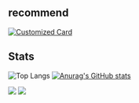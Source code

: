 ## recommend

[![Customized Card](https://github-readme-stats.vercel.app/api/pin?username=MasyoLab&repo=UnityTools-FavoritesAsset&title_color=fff&icon_color=f9f9f9&text_color=9f9f9f&bg_color=151515)](https://github.com/MasyoLab/UnityTools-FavoritesAsset)

## Stats

![Top Langs](https://github-readme-stats.vercel.app/api/top-langs/?username=MasyoLab&show_icons=true&title_color=fff&icon_color=79ff97&text_color=9f9f9f&bg_color=151515)
[![Anurag's GitHub stats](https://github-readme-stats.vercel.app/api/?username=MasyoLab&show_icons=true&title_color=fff&icon_color=79ff97&text_color=9f9f9f&bg_color=151515)](https://github.com/MasyoLab)

![](https://github-readme-stats-one-ashy.vercel.app/api?username=MasyoLab&show_icons=true)
![](https://github-profile-trophy.vercel.app/?username=MasyoLab&column=7)
